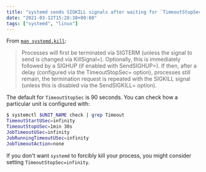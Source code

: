 ```yaml
---
title: "systemd sends SIGKILL signals after waiting for `TimeoutStopSec` seconds"
date: "2021-03-12T15:28:38+00:00"
tags: ["systemd", "linux"]
---
```


From [`man systemd.kill`](https://www.freedesktop.org/software/systemd/man/systemd.kill.html):

>  Processes will first be terminated via SIGTERM (unless the signal to send is
>  changed via KillSignal=). Optionally, this is immediately followed by a
>  SIGHUP (if enabled with SendSIGHUP=). If then, after a delay (configured via
>  the TimeoutStopSec= option), processes still remain, the termination request
>  is repeated with the SIGKILL signal (unless this is disabled via the
>  SendSIGKILL= option).

The default for `TimeoutStopSec` is 90 seconds. You can check how a particular
unit is configured with:

```bash
$ systemctl $UNIT_NAME check | grep Timeout
TimeoutStartUSec=infinity
TimeoutStopUSec=1min 30s
JobTimeoutUSec=infinity
JobRunningTimeoutUSec=infinity
JobTimeoutAction=none
```

If you don't want `systemd` to forcibly kill your process, you might consider
setting `TimeoutStopSec=infinity`.


